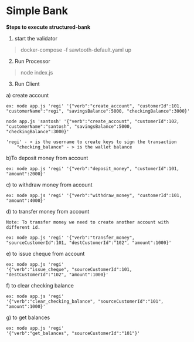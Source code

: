 # Simple Bank

**Steps  to execute  structured-bank**

 1) start the validator
   

> docker-compose -f sawtooth-default.yaml up

2) Run  Processor

  > node index.js

3. Run Client

  
  a) create account 
    

    ex: node app.js 'regi' '{"verb":"create_account", "customerId":101, "customerName":"regi", "savingsBalance":5000, "checkingBalance":3000}'

    node app.js 'santosh' '{"verb":"create_account", "customerId":102, "customerName":"santosh", "savingsBalance":5000, "checkingBalance":3000}'

    'regi' - > is the username to create keys to sign the transaction
        "checking_balance" - > is the wallet balance

    
  b)To deposit money from account

    ex: node app.js 'regi' '{"verb":"deposit_money", "customerId":101, "amount":2000}'

  c) to withdraw money from account
    

    ex: node app.js 'regi' '{"verb":"withdraw_money", "customerId":101, "amount":4000}'

  
  d) to transfer money from account
    

    Note: To transfer money we need to create another account with different id.

    ex: node app.js 'regi' '{"verb":"transfer_money", "sourceCustomerId":101, "destCustomerId":"102", "amount":1000}'

  e) to issue cheque from account
    

    ex: node app.js 'regi'
    '{"verb":"issue_cheque", "sourceCustomerId":101, "destCustomerId":"102", "amount":1000}'

  f) to clear checking balance
  

    ex: node app.js 'regi'
    '{"verb":"clear_checking_balance", "sourceCustomerId":"101", "amount":1000}'

g) to get balances

    ex: node app.js 'regi'
    '{"verb":"get_balances", "sourceCustomerId":"101"}'

